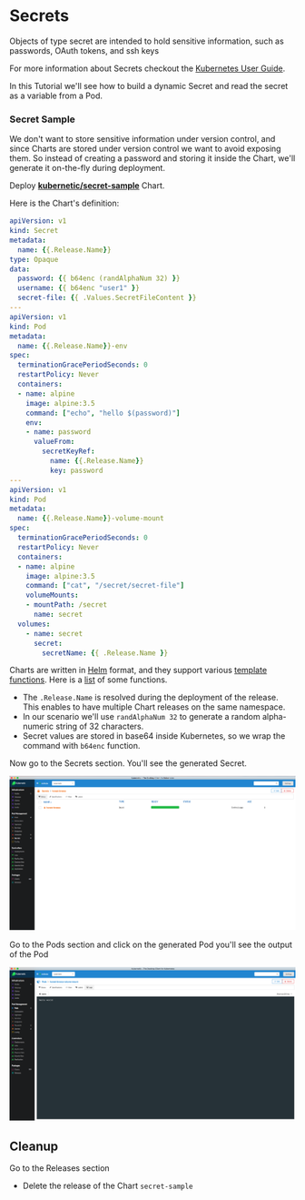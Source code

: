 # Secrets

Objects of type secret are intended to hold sensitive information, such as passwords, OAuth tokens, and ssh keys

For more information about Secrets checkout the [Kubernetes User Guide](http://kubernetes.io/docs/user-guide/secrets/).

In this Tutorial we'll see how to build a dynamic Secret and read the secret as a variable from a Pod.

### Secret Sample

We don't want to store sensitive information under version control, and since Charts are stored under version control we want to avoid exposing them. So instead of creating a password and storing it inside the Chart, we'll generate it on-the-fly during deployment.

Deploy [**kubernetic/secret-sample**](https://github.com/harbur/kubernetic-charts/tree/master/charts/secret-sample) Chart.

Here is the Chart's definition:

```yaml
apiVersion: v1
kind: Secret
metadata:
  name: {{.Release.Name}}
type: Opaque
data:
  password: {{ b64enc (randAlphaNum 32) }}
  username: {{ b64enc "user1" }}
  secret-file: {{ .Values.SecretFileContent }}
---
apiVersion: v1
kind: Pod
metadata:
  name: {{.Release.Name}}-env
spec:
  terminationGracePeriodSeconds: 0
  restartPolicy: Never
  containers:
  - name: alpine
    image: alpine:3.5
    command: ["echo", "hello $(password)"]
    env:
    - name: password
      valueFrom:
        secretKeyRef:
          name: {{.Release.Name}}
          key: password
---
apiVersion: v1
kind: Pod
metadata:
  name: {{.Release.Name}}-volume-mount
spec:
  terminationGracePeriodSeconds: 0
  restartPolicy: Never
  containers:
  - name: alpine
    image: alpine:3.5
    command: ["cat", "/secret/secret-file"]
    volumeMounts:
    - mountPath: /secret
      name: secret
  volumes:
    - name: secret
      secret:
        secretName: {{ .Release.Name }}
```

Charts are written in [Helm](https://github.com/kubernetes/helm/) format, and they support various [template functions](https://github.com/kubernetes/helm/blob/master/docs/charts.md#templates-and-values). Here is a [list](https://github.com/Masterminds/sprig) of some functions.

* The `.Release.Name` is resolved during the deployment of the release. This enables to have multiple Chart releases on the same namespace.
* In our scenario we'll use `randAlphaNum 32` to generate a random alpha-numeric string of 32 characters.
* Secret values are stored in base64 inside Kubernetes, so we wrap the command with `b64enc` function.

Now go to the Secrets section. You'll see the generated Secret.

![](../images/secret.png)

Go to the Pods section and click on the generated Pod you'll see the output of the Pod

![](../images/secret-logs.png)

## Cleanup

Go to the Releases section

* Delete the release of the Chart `secret-sample`
